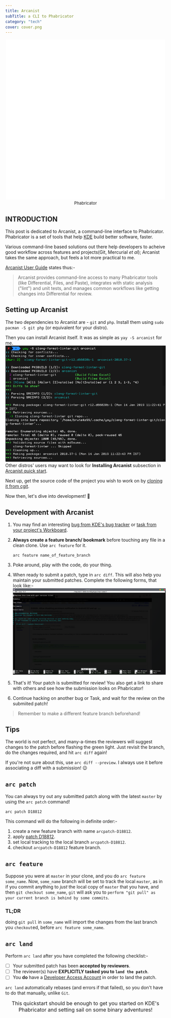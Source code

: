 ```yaml
---
title: Arcanist
subTitle: a CLI to Phabricator
category: "tech"
cover: cover.png
---
```

<p align='center'><img src="cover.png" alt="Phabricator" width=500 height=500><br>
<font size=2> Phabricator</font></p>

## INTRODUCTION
This post is dedicated to Arcanist, a command-line interface to Phabricator.
Phabricator is a set of tools that help [KDE](https://www.kde.org) build better software, faster.

Various command-line based solutions out there help developers to acheive good workflow across features and projects(Git, Mercurial *et al*); Arcanist takes the same approach, but feels a lot more practical to me.

[Arcanist User Guide](https://secure.phabricator.com/book/phabricator/article/arcanist/) states thus:-
> Arcanist provides command-line access to many Phabricator tools (like Differential, Files, and Paste), integrates with static analysis ("lint") and unit tests, and manages common workflows like getting changes into Differential for review.



## Setting up Arcanist

The two dependencies to Arcanist are - `git` and `php`. Install them using `sudo pacman -S git php` (or equivalent for your distro).

Then you can install Arcanist itself. 
It was as simple as `yay -S arcanist` for me.
![arcanist_install](arcanist_install.png)
Other distros' users may want to look for **Installing Arcanist** subsection in  [Arcanist quick start](https://secure.phabricator.com/book/phabricator/article/arcanist_quick_start/).

Next up, get the source code of the project you wish to work on by [cloning it from cgit](https://cgit.kde.org/).

Now then, let's dive into development! 🤖

## Development with Arcanist

1. You may find an interesting [bug from KDE's bug tracker](https://bugs.kde.org/describecomponents.cgi) or [task from your project's Workboard](https://phabricator.kde.org/).

2. **Always create a feature branch/ bookmark** before touching any file in a clean clone. Use `arc feature` for it.
    ```
    arc feature name_of_feature_branch
    ```

3. Poke around, play with the code, do your thing.

4. When ready to submit a patch, type in `arc diff`. This will also help you maintain your submitted patches. Complete the following forms, that look like:-
![arc diff](arc_diff.png)

5. That's it! Your patch is submitted for review! You also get a link to share with others and see how the submission looks on Phabricator!

6. Continue hacking on another bug or Task, and wait for the review on the submiited patch! 

>Remember to make a different feature branch beforehand!

## Tips
The world is not perfect, and many-a-times the reviewers will suggest changes to the patch before flashing the green light. Just revisit the branch, do the changes required, and hit `arc diff` again! 

If you're not sure about this, use `arc diff --preview`. I always use it before associating a diff with a submission! 😉

## `arc patch`

You can always try out any submitted patch along with the latest `master` by using the `arc patch` command!
```
arc patch D18812
```
This command will do the following in definite order:-
1. create a new feature branch with name `arcpatch-D18812`.
2. apply [patch D18812](https://phabricator.kde.org/D18812).
3. set local tracking to the local branch `arcpatch-D18812`.
4. checkout `arcpatch-D18812` feature branch.

## `arc feature`

Suppose you were at `master` in your clone, and you do `arc feature some_name`. Now, `some_name` branch will be set to track the local `master`, as in if you commit anything to *just* the local copy of `master` that you have, and then `git checkout some_name`, `git` will ask you to `perform "git pull" as your current branch is behind by some commits`.

### TL;DR

doing `git pull` in `some_name` will import the changes from the last branch you `checkout`ed, before `arc feature some_name`.

## `arc land`
Perform `arc land` after you have completed the following checklist:-

- [ ] Your submitted patch has been **accepted by reviewers**.
- [ ] The reviewer(s) have **EXPLICITLY tasked you to `land the patch`**.
- [ ] You **do** have a [Developer Access Account](https://community.kde.org/Infrastructure/Get_a_Developer_Account) in order to land the patch.

`arc land` automatically rebases (and errors if that failed), so you don't have to do that manually, unlike `Git`.

<p align='center'> <font size=3> This quickstart should be enough to get you started on KDE's Phabricator and setting sail on some binary adventures!</font></p>

